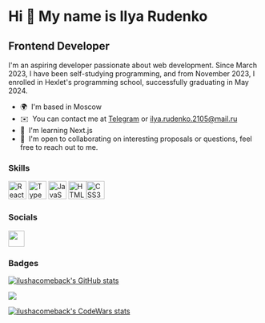 Hi 👋 My name is Ilya Rudenko
=============================

Frontend Developer
------------------

I'm an aspiring developer passionate about web development. Since March 2023, I have been self-studying programming, and from November 2023, I enrolled in Hexlet's programming school, successfully graduating in May 2024.

* 🌍  I'm based in Moscow
* ✉️  You can contact me at [Telegram](https://t.me/SonFortune) or [ilya.rudenko.2105@mail.ru](mailto:ilya.rudenko.2105@mail.ru)
* 🧠  I'm learning Next.js
* 🤝  I'm open to collaborating on interesting proposals or questions, feel free to reach out to me.

### Skills


<p align="left" >
<a href="https://reactjs.org/" target="_blank" rel="noreferrer"><img src="https://raw.githubusercontent.com/danielcranney/readme-generator/main/public/icons/skills/react-colored.svg" width="36" height="36" alt="React" /></a>  <a href="https://developer.mozilla.org/en-US/docs/Web/TypeScript" target="_blank" rel="noreferrer"><img src="https://raw.githubusercontent.com/danielcranney/readme-generator/main/public/icons/skills/typescript-colored.svg" width="36" height="36" alt="TypeScript" /></a>    <a href="https://developer.mozilla.org/en-US/docs/Web/JavaScript" target="_blank" rel="noreferrer"><img src="https://raw.githubusercontent.com/danielcranney/readme-generator/main/public/icons/skills/javascript-colored.svg" width="36" height="36" alt="JavaScript" /></a>  <a href="https://developer.mozilla.org/en-US/docs/Glossary/HTML5" target="_blank" rel="noreferrer"><img src="https://raw.githubusercontent.com/danielcranney/readme-generator/main/public/icons/skills/html5-colored.svg" width="36" height="36" alt="HTML5" /></a><a href="https://www.w3.org/TR/CSS/#css" target="_blank" rel="noreferrer"><img src="https://raw.githubusercontent.com/danielcranney/readme-generator/main/public/icons/skills/css3-colored.svg" width="36" height="36" alt="CSS3" /></a>
</p>


### Socials

<p align="left"> <a href="https://www.github.com/ilushacomeback" target="_blank" rel="noreferrer"> <picture> <source media="(prefers-color-scheme: dark)" srcset="https://raw.githubusercontent.com/danielcranney/readme-generator/main/public/icons/socials/github-dark.svg" /> <source media="(prefers-color-scheme: light)" srcset="https://raw.githubusercontent.com/danielcranney/readme-generator/main/public/icons/socials/github.svg" /> <img src="https://raw.githubusercontent.com/danielcranney/readme-generator/main/public/icons/socials/github.svg" width="32" height="32" /> </picture> </a></p>

### Badges

<a href="http://www.github.com/ilushacomeback"><img src="https://github-readme-stats.vercel.app/api?username=ilushacomeback&show_icons=true&hide=&count_private=true&title_color=0891b2&text_color=ffffff&icon_color=f97316&bg_color=1c1917&hide_border=true&show_icons=true" alt="ilushacomeback's GitHub stats" /></a>

<a href="https://leetcode.com/u/ilushacomeback/"><img src="https://leetcard.jacoblin.cool/ilushacomeback?border=0&radius=20" /></a>

<a href="https://www.codewars.com/users/ilushacomeback"><img src="https://www.codewars.com/users/ilushacomeback/badges/large" alt="ilushacomeback's CodeWars stats" /></a>
